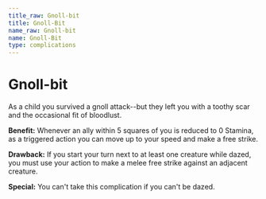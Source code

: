 ```yaml
---
title_raw: Gnoll-bit
title: Gnoll-Bit
name_raw: Gnoll-bit
name: Gnoll-Bit
type: complications
---
```


# Gnoll-bit

As a child you survived a gnoll attack--but they left you with a toothy scar and the occasional fit of bloodlust.

**Benefit:** Whenever an ally within 5 squares of you is reduced to 0 Stamina, as a triggered action you can move up to your speed and make a free strike.

**Drawback:** If you start your turn next to at least one creature while dazed, you must use your action to make a melee free strike against an adjacent creature.

**Special:** You can't take this complication if you can't be dazed.
